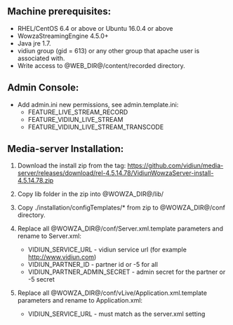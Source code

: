 ## Machine prerequisites:
 - RHEL/CentOS 6.4 or above or Ubuntu 16.0.4 or above
 - WowzaStreamingEngine 4.5.0+
 - Java jre 1.7.
 - vidiun group (gid = 613) or any other group that apache user is associated with.
 - Write access to @WEB_DIR@/content/recorded directory.

## Admin Console:
- Add admin.ini new permissions, see admin.template.ini:
    *  FEATURE_LIVE_STREAM_RECORD
    * FEATURE_VIDIUN_LIVE_STREAM
    * FEATURE_VIDIUN_LIVE_STREAM_TRANSCODE

## Media-server Installation:
1. Download the install zip from the tag: 
https://github.com/vidiun/media-server/releases/download/rel-4.5.14.78/VidiunWowzaServer-install-4.5.14.78.zip 
2. Copy lib folder in the zip into @WOWZA_DIR@/lib/
3. Copy ./installation/configTemplates/* from zip to  @WOWZA_DIR@/conf directory.
4. Replace all @WOWZA_DIR@/conf/Server.xml.template parameters and rename to Server.xml:
	* VIDIUN_SERVICE_URL - vidiun service url (for example http://www.vidiun.com)
	* VIDIUN_PARTNER_ID - partner id or -5 for all 
	* VIDIUN_PARTNER_ADMIN_SECRET - admin secret for the partner or -5 secret
	
5. Replace all @WOWZA_DIR@/conf/vLive/Application.xml.template parameters and rename to Application.xml:
    * VIDIUN_SERVICE_URL - must match as the server.xml setting